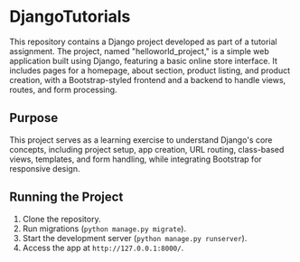 # DjangoTutorials

This repository contains a Django project developed as part of a tutorial assignment. The project, named "helloworld_project," is a simple web application built using Django, featuring a basic online store interface. It includes pages for a homepage, about section, product listing, and product creation, with a Bootstrap-styled frontend and a backend to handle views, routes, and form processing.

## Purpose
This project serves as a learning exercise to understand Django's core concepts, including project setup, app creation, URL routing, class-based views, templates, and form handling, while integrating Bootstrap for responsive design.

## Running the Project
1. Clone the repository.
2. Run migrations (`python manage.py migrate`).
3. Start the development server (`python manage.py runserver`).
4. Access the app at `http://127.0.0.1:8000/`.